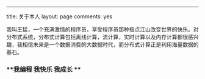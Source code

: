 ---
title: 关于本人
layout: page
comments: yes


我叫王猛，一个充满激情的程序员，享受程序员那种指点江山改变世界的快乐。对分布式系统，分布式计算包括离线计算，流计算，实时计算以及内存计算都很感兴趣，我相信未来是一个数据消费的大数据时代，而分布式计算正是利用海量数据的基石。


### **我编程 我快乐 我成长 **
